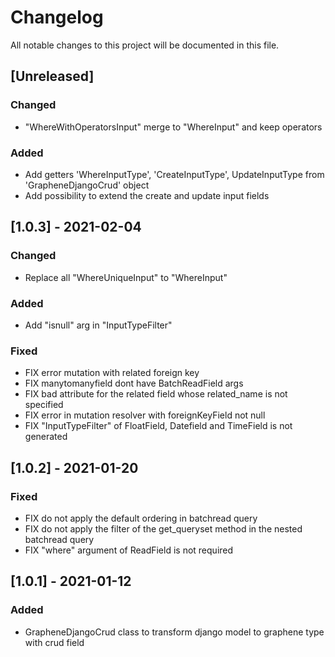 # Changelog

All notable changes to this project will be documented in this file.
## [Unreleased]

### Changed

- "WhereWithOperatorsInput" merge to "WhereInput" and keep operators

### Added

- Add getters 'WhereInputType', 'CreateInputType', UpdateInputType from 'GrapheneDjangoCrud' object
- Add possibility to extend the create and update input fields

## [1.0.3] - 2021-02-04

### Changed

- Replace all "WhereUniqueInput" to "WhereInput"

### Added

- Add "isnull" arg in "InputTypeFilter"

### Fixed

- FIX error mutation with related foreign key
- FIX manytomanyfield dont have BatchReadField args
- FIX bad attribute for the related field whose related_name is not specified
- FIX error in mutation resolver with foreignKeyField not null
- FIX "InputTypeFilter" of FloatField, Datefield and TimeField is not generated

## [1.0.2] - 2021-01-20

### Fixed

- FIX do not apply the default ordering in batchread query
- FIX do not apply the filter of the get_queryset method in the nested batchread query
- FIX "where" argument of ReadField is not required

## [1.0.1] - 2021-01-12

### Added
- GrapheneDjangoCrud class to transform django model to graphene type with crud field

